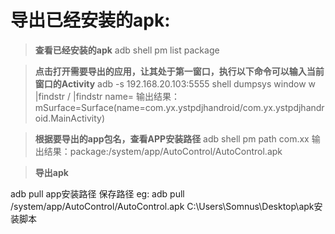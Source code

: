 
# 导出已经安装的apk:


> **查看已经安装的apk**
adb shell pm list package

> **点击打开需要导出的应用，让其处于第一窗口，执行以下命令可以输入当前窗口的Activity**
adb -s 192.168.20.103:5555 shell dumpsys window w |findstr \/ |findstr name=
输出结果：  mSurface=Surface(name=com.yx.ystpdjhandroid/com.yx.ystpdjhandroid.MainActivity)

> **根据要导出的app包名，查看APP安装路径**
adb shell pm path com.xx
输出结果：package:/system/app/AutoControl/AutoControl.apk

> **导出apk**

adb pull app安装路径 保存路径
eg: adb pull /system/app/AutoControl/AutoControl.apk C:\Users\Somnus\Desktop\apk安装脚本






